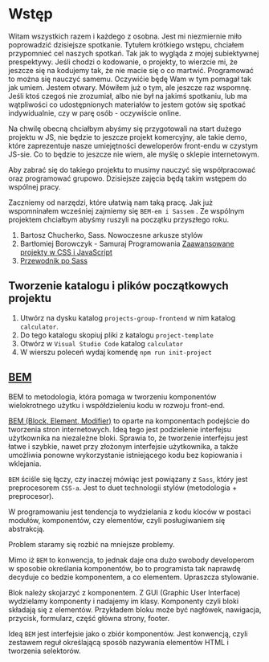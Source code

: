 # Wstęp

Witam wszystkich razem i każdego z osobna. Jest mi niezmiernie miło poprowadzić dzisiejsze spotkanie. Tytułem krótkiego
wstępu, chciałem przypomnieć cel naszych spotkań. Tak jak to wygląda z mojej subiektywnej prespektywy. Jeśli chodzi o kodowanie, o projekty, to wierzcie mi, że jeszcze się na kodujemy tak, że nie macie się o co martwić. Programować to można się nauczyć samemu. Oczywićie będę Wam w tym pomagał tak jak umiem. Jestem otwary. Mówiłem już o tym, ale jeszcze raz wspomnę. Jeśli ktoś czegoś nie zrozumiał, albo nie był na jakimś spotkaniu, lub ma wątpliwości co udostępnionych materiałów to jestem gotów się spotkać indywidualnie, czy w parę osób - oczywiście online.

Na chwilę obecną chciałbym abyśmy się przygotowali na start dużego projektu w JS, nie będzie to jeszcze projekt komercyjny, ale takie demo, które zaprezentuje nasze umiejętności deweloperów front-endu w czystym JS-sie. Co to będzie to jeszcze nie wiem, ale myślę o sklepie internetowym.

Aby zabrać się do takiego projektu to musimy nauczyć się współpracować oraz programować grupowo. Dzisiejsze zajęcia będą takim wstępem do wspólnej pracy.

Zaczniemy od narzędzi, które ułatwią nam taką pracę. Jak już wspomninałem wcześniej zajmiemy się `BEM-em i Sassem` . Ze wspólnym projektem chciałbym abyśmy ruszyli na początku przyszłego roku.

 1. Bartosz Chucherko,  Sass. Nowoczesne arkusze stylów
 2. Bartłomiej Borowczyk - Samuraj Programowania [Zaawansowane projekty w CSS i JavaScript](https://www.udemy.com/course/zaawansowane-projekty-w-css-i-javascript/learn/lecture/15379826#overview)
 3. [Przewodnik po Sass](https://sass-guidelin.es/pl/)
  
## Tworzenie katalogu i plików początkowych projektu

1. Utwórz na dysku katalog `projects-group-frontend` w nim katalog `calculator`. 
2. Do tego katalogu skopiuj pliki z katalogu `project-template`
3. Otwórz w `Visual Studio Code` katalog `calculator` 
4. W wierszu poleceń wydaj komendę `npm run init-project`

## [BEM](https://getbem.com/) 

BEM to metodologia, która pomaga w tworzeniu komponentów wielokrotnego użytku i współdzieleniu kodu w rozwoju 
front-end.

[BEM (Block, Element, Modifier)](https://en.bem.info/methodology/quick-start/) ​​to oparte na komponentach podejście 
do tworzenia stron internetowych. Ideą tego jest podzielenie interfejsu użytkownika na niezależne bloki. Sprawia to, 
że tworzenie interfejsu jest łatwe i szybkie, nawet przy złożonym interfejsie użytkownika, a także umożliwia ponowne 
wykorzystanie istniejącego kodu bez kopiowania i wklejania.

`BEM` ściśle się łączy, czy inaczej mówiąc jest powiązany z `Sass`, który jest preprocesorem `CSS-a`. Jest to duet 
technologii stylów (metodologia + preprocesor).

W programowaniu jest tendencja to wydzielania z kodu kloców w postaci modułów, komponentów, czy elementów, czyli 
posługiwaniem się abstrakcją.

Problem staramy się rozbić na mniejsze problemy.

Mimo iż `BEM` to konwencja, to jednak daje ona dużo swobody developerom w sposobie określania komponentów, bo to 
programista tak naprawdę decyduje co bedzie komponentem, a co elementem. Upraszcza stylowanie.

Blok należy skojarzyć z komponentem. Z GUI (Graphic User Interface) wydzielamy komponenty i nadajemy im klasy. Komponenty 
czyli bloki składają się z elementów. Przykładem bloku może być nagłówek, nawigacja, przycisk, formularz, część 
główna strony, footer. 

Ideą `BEM` jest interfejsie jako o zbiór komponentów. Jest konwencją, czyli zestawem reguł określającą sposób nazywania 
elementów HTML i tworzenia selektorów.
